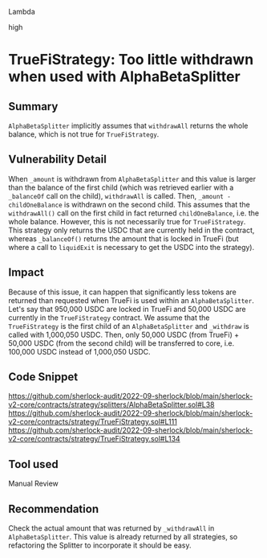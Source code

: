 Lambda

high

# TrueFiStrategy: Too little withdrawn when used with AlphaBetaSplitter

## Summary
`AlphaBetaSplitter` implicitly assumes that `withdrawAll` returns the whole balance, which is not true for `TrueFiStrategy`.

## Vulnerability Detail
When `_amount` is withdrawn from `AlphaBetaSplitter` and this value is larger than the balance of the first child (which was retrieved earlier with a `_balanceOf` call on the child), `withdrawAll` is called. Then, `_amount - childOneBalance` is withdrawn on the second child. This assumes that the `withdrawAll()` call on the first child in fact returned `childOneBalance`, i.e. the whole balance. However, this is not necessarily true for `TrueFiStrategy`. This strategy only returns the USDC that are currently held in the contract, whereas `_balanceOf()` returns the amount that is locked in TrueFi (but where a call to `liquidExit` is necessary to get the USDC into the strategy).

## Impact
Because of this issue, it can happen that significantly less tokens are returned than requested when TrueFi is used within an `AlphaBetaSplitter`. Let's say that 950,000 USDC are locked in TrueFi and 50,000 USDC are currently in the `TrueFiStrategy` contract. We assume that the `TrueFiStrategy` is the first child of an `AlphaBetaSplitter` and `_withdraw` is called with 1,000,050 USDC. Then, only 50,000 USDC (from TrueFi) + 50,000 USDC (from the second child) will be transferred to core, i.e. 100,000 USDC instead of 1,000,050 USDC.

## Code Snippet
https://github.com/sherlock-audit/2022-09-sherlock/blob/main/sherlock-v2-core/contracts/strategy/splitters/AlphaBetaSplitter.sol#L38
https://github.com/sherlock-audit/2022-09-sherlock/blob/main/sherlock-v2-core/contracts/strategy/TrueFiStrategy.sol#L111
https://github.com/sherlock-audit/2022-09-sherlock/blob/main/sherlock-v2-core/contracts/strategy/TrueFiStrategy.sol#L134

## Tool used

Manual Review

## Recommendation
Check the actual amount that was returned by `_withdrawAll` in `AlphaBetaSplitter`. This value is already returned by all strategies, so refactoring the Splitter to incorporate it should be easy.